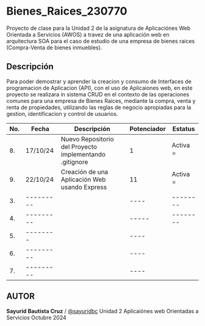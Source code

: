 # Bienes_Raices_230770
Proyecto de clase para la Unidad 2 de la asignatura de Aplicaciónes Web Orientada a Servicios (AWOS) a travez de una aplicación web en arquitectura SOA para el caso de estudio de una empresa de bienes raices (Compra-Venta de bienes inmuebles).


## Descripción
Para poder demostrar y aprender la creacion y consumo de Interfaces de programacion de Aplicacion (API), con el uso  de Aplicaiones web, en este 
proyecto se realizara in sistema CRUD en el contexto de las operaciones comunes para una empresa de Bienes Raices, mediante la compra, venta y renta de propiedades, utilizando las reglas de negocio apropiadas para la gestion, identificacion y control de usuarios.

|No.|Fecha|Descripción|Potenciador|Estatus|
|--|--|--|--|--|
|8.|17/10/24|Nuevo Repositorio del Proyecto implementando .gitignore|1|Activa ⭐|
|9.|22/10/24|Creación de una Aplicación Web usando Express|11|Activa ⭐|
|3.|---------||----|--------|
|4.|---------||-----|--------|
|5.|-------- ||----|        |
|6.|---------||----|        |
|7.|---------||----|        |


## AUTOR 
**Sayurid Bautista Cruz** / [@sayuridbc](https://github.com/sayuridbc)
Unidad 2
Aplicaiónes web Orientadas a Servicios
Octubre 2024 
